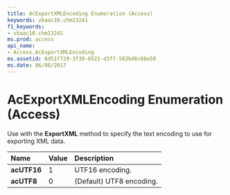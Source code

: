 ```yaml
---
title: AcExportXMLEncoding Enumeration (Access)
keywords: vbaac10.chm13241
f1_keywords:
- vbaac10.chm13241
ms.prod: access
api_name:
- Access.AcExportXMLEncoding
ms.assetid: 6d51f729-3f39-6521-d3ff-563bd6c66e50
ms.date: 06/08/2017
---
```



# AcExportXMLEncoding Enumeration (Access)

Use with the **ExportXML** method to specify the text encoding to use for exporting XML data.



|**Name**|**Value**|**Description**|
|:-----|:-----|:-----|
|**acUTF16**|1|UTF16 encoding.|
|**acUTF8**|0|(Default) UTF8 encoding.|

